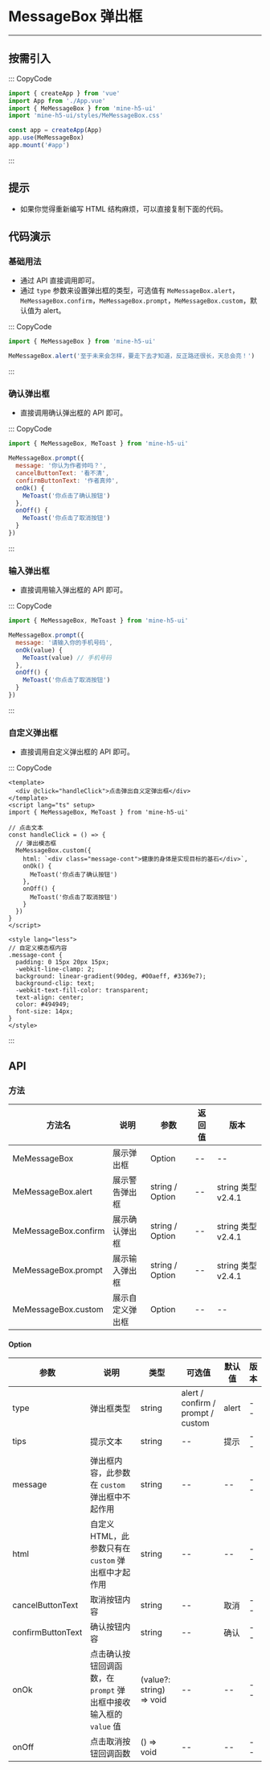 # MessageBox 弹出框

---

## 按需引入

::: CopyCode

```js
import { createApp } from 'vue'
import App from './App.vue'
import { MeMessageBox } from 'mine-h5-ui'
import 'mine-h5-ui/styles/MeMessageBox.css'

const app = createApp(App)
app.use(MeMessageBox)
app.mount('#app')
```

:::

## 提示

- 如果你觉得重新编写 HTML 结构麻烦，可以直接复制下面的代码。

## 代码演示

### 基础用法

- 通过 API 直接调用即可。
- 通过 `type` 参数来设置弹出框的类型，可选值有 `MeMessageBox.alert`，`MeMessageBox.confirm`，`MeMessageBox.prompt`，`MeMessageBox.custom`，默认值为 alert。

::: CopyCode

```js
import { MeMessageBox } from 'mine-h5-ui'

MeMessageBox.alert('至于未来会怎样，要走下去才知道，反正路还很长，天总会亮！')
```

:::

### 确认弹出框

- 直接调用确认弹出框的 API 即可。

::: CopyCode

```js
import { MeMessageBox, MeToast } from 'mine-h5-ui'

MeMessageBox.prompt({
  message: '你认为作者帅吗？',
  cancelButtonText: '看不清',
  confirmButtonText: '作者真帅',
  onOk() {
    MeToast('你点击了确认按钮')
  },
  onOff() {
    MeToast('你点击了取消按钮')
  }
})
```

:::

### 输入弹出框

- 直接调用输入弹出框的 API 即可。

::: CopyCode

```js
import { MeMessageBox, MeToast } from 'mine-h5-ui'

MeMessageBox.prompt({
  message: '请输入你的手机号码',
  onOk(value) {
    MeToast(value) // 手机号码
  },
  onOff() {
    MeToast('你点击了取消按钮')
  }
})
```

:::

### 自定义弹出框

- 直接调用自定义弹出框的 API 即可。

::: CopyCode

```vue
<template>
  <div @click="handleClick">点击弹出自义定弹出框</div>
</template>
<script lang="ts" setup>
import { MeMessageBox, MeToast } from 'mine-h5-ui'

// 点击文本
const handleClick = () => {
  // 弹出模态框
  MeMessageBox.custom({
    html: `<div class="message-cont">健康的身体是实现目标的基石</div>`,
    onOk() {
      MeToast('你点击了确认按钮')
    },
    onOff() {
      MeToast('你点击了取消按钮')
    }
  })
}
</script>

<style lang="less">
// 自定义模态框内容
.message-cont {
  padding: 0 15px 20px 15px;
  -webkit-line-clamp: 2;
  background: linear-gradient(90deg, #00aeff, #3369e7);
  background-clip: text;
  -webkit-text-fill-color: transparent;
  text-align: center;
  color: #494949;
  font-size: 14px;
}
</style>
```

:::

## API

### 方法

| 方法名               | 说明             | 参数            | 返回值 | 版本               |
| -------------------- | ---------------- | --------------- | ------ | ------------------ |
| MeMessageBox         | 展示弹出框       | Option          | --     | --                 |
| MeMessageBox.alert   | 展示警告弹出框   | string / Option | --     | string 类型 v2.4.1 |
| MeMessageBox.confirm | 展示确认弹出框   | string / Option | --     | string 类型 v2.4.1 |
| MeMessageBox.prompt  | 展示输入弹出框   | string / Option | --     | string 类型 v2.4.1 |
| MeMessageBox.custom  | 展示自定义弹出框 | Option          | --     | --                 |

#### Option

| 参数              | 说明                                                              | 类型                     | 可选值                            | 默认值 | 版本 |
| ----------------- | ----------------------------------------------------------------- | ------------------------ | --------------------------------- | ------ | ---- |
| type              | 弹出框类型                                                        | string                   | alert / confirm / prompt / custom | alert  | --   |
| tips              | 提示文本                                                          | string                   | --                                | 提示   | --   |
| message           | 弹出框内容，此参数在 `custom` 弹出框中不起作用                    | string                   | --                                | --     | --   |
| html              | 自定义 HTML，此参数只有在 `custom` 弹出框中才起作用               | string                   | --                                | --     | --   |
| cancelButtonText  | 取消按钮内容                                                      | string                   | --                                | 取消   | --   |
| confirmButtonText | 确认按钮内容                                                      | string                   | --                                | 确认   | --   |
| onOk              | 点击确认按钮回调函数，在 `prompt` 弹出框中接收输入框的 `value` 值 | (value?: string) => void | --                                | --     | --   |
| onOff             | 点击取消按钮回调函数                                              | () => void               | --                                | --     | --   |
